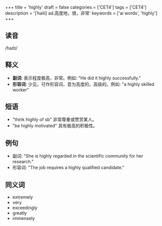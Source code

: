 +++
title = 'highly'
draft = false
categories = ['CET4']
tags = ['CET4']
description = '[ˈhaili] ad.高度地，很，非常'
keywords = ['ai words', 'highly']
+++

## 读音
/haɪlɪ/

## 释义
- **副词**: 表示程度极高，非常。例如: "He did it highly successfully."
- **形容词**: 少见，可作形容词，意为高度的，高级的。例如: "a highly skilled worker"

## 短语
- "think highly of sb" 非常尊重或赞赏某人。
- "be highly motivated" 具有极高的积极性。

## 例句
- 副词: "She is highly regarded in the scientific community for her research."
- 形容词: "The job requires a highly qualified candidate."

## 同义词
- extremely
- very
- exceedingly
- greatly
- immensely
